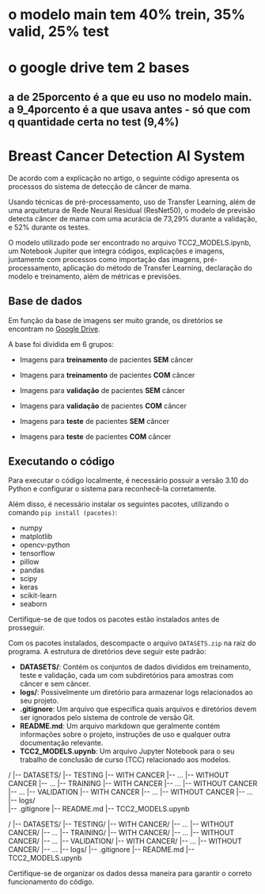 # o modelo main tem 40% trein, 35% valid, 25% test
# o google drive tem 2 bases 
## a de 25porcento é a que eu uso no modelo main. a 9_4porcento é a que usava antes - só que com q quantidade certa no test (9,4%)

# Breast Cancer Detection AI System

De acordo com a explicação no artigo, o seguinte código apresenta os processos do sistema de detecção de câncer de mama. 

Usando técnicas de pré-processamento, uso de Transfer Learning, além de uma arquitetura de Rede Neural Residual (ResNet50), o modelo de previsão detecta câncer de mama com uma acurácia de 73,29% durante a validação, e 52% durante os testes.

O modelo utilizado pode ser encontrado no arquivo TCC2_MODELS.ipynb, um Notebook Jupiter que integra códigos, explicações e imagens, juntamente com processos como importação das imagens, pré-processamento, aplicação do método de Transfer Learning, declaração do modelo e treinamento, além de métricas e previsões.



## Base de dados

Em função da base de imagens ser muito grande, os diretórios se encontram no [Google Drive](https://drive.google.com/drive/folders/1dLuh5ZCn1lfqwx5gEmfldaShSq9TtLnf?usp=drive_link).

A base foi dividida em 6 grupos:

* Imagens para **treinamento** de pacientes **SEM** câncer

* Imagens para **treinamento** de pacientes **COM** câncer

* Imagens para **validação** de pacientes **SEM** câncer

* Imagens para **validação** de pacientes **COM** câncer

* Imagens para **teste** de pacientes **SEM** câncer

* Imagens para **teste** de pacientes **COM** câncer


## Executando o código

Para executar o código localmente, é necessário possuir a versão 3.10 do Python e configurar o sistema para reconhecê-la corretamente.

Além disso, é necessário instalar os seguintes pacotes, utilizando o comando `pip install (pacotes)`:

- numpy 
- matplotlib
- opencv-python 
- tensorflow 
- pillow 
- pandas 
- scipy 
- keras 
- scikit-learn
- seaborn


Certifique-se de que todos os pacotes estão instalados antes de prosseguir.

Com os pacotes instalados, descompacte o arquivo `DATASETS.zip` na raiz do programa. A estrutura de diretórios deve seguir este padrão:



- **DATASETS/**: Contém os conjuntos de dados divididos em treinamento, teste e validação, cada um com subdiretórios para amostras com câncer e sem câncer.
- **logs/**: Possivelmente um diretório para armazenar logs relacionados ao seu projeto.
- **.gitignore**: Um arquivo que especifica quais arquivos e diretórios devem ser ignorados pelo sistema de controle de versão Git.
- **README.md**: Um arquivo markdown que geralmente contém informações sobre o projeto, instruções de uso e qualquer outra documentação relevante.
- **TCC2_MODELS.upynb**: Um arquivo Jupyter Notebook para o seu trabalho de conclusão de curso (TCC) relacionado aos modelos.



/
|-- DATASETS/
    |-- TESTING
        |-- WITH CANCER
            |-- ...
        |-- WITHOUT CANCER
            |-- ...
    |-- TRAINING
        |-- WITH CANCER
            |-- ...
        |-- WITHOUT CANCER
            |-- ...
    |-- VALIDATION
        |-- WITH CANCER
            |-- ...
        |-- WITHOUT CANCER
            |-- ...
|-- logs/     
|-- .gitignore
|-- README.md
|-- TCC2_MODELS.upynb


/
|-- DATASETS/
|-- TESTING/
|-- WITH CANCER/
|-- ...
|-- WITHOUT CANCER/
|-- ...
|-- TRAINING/
|-- WITH CANCER/
|-- ...
|-- WITHOUT CANCER/
|-- ...
|-- VALIDATION/
|-- WITH CANCER/
|-- ...
|-- WITHOUT CANCER/
|-- ...
|-- logs/
|-- .gitignore
|-- README.md
|-- TCC2_MODELS.upynb




Certifique-se de organizar os dados dessa maneira para garantir o correto funcionamento do código.
